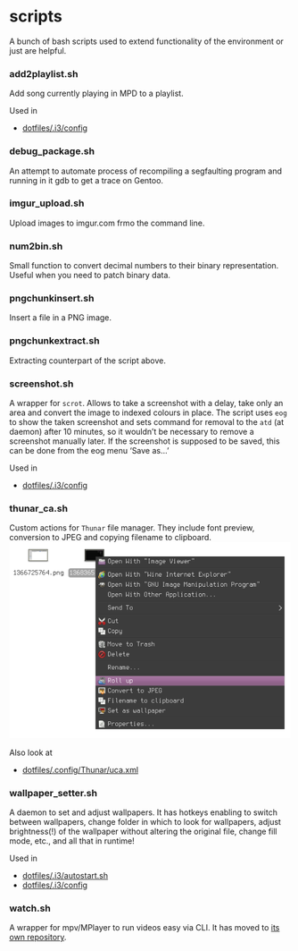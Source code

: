 scripts
=======

A bunch of bash scripts used to extend functionality of the environment or just are helpful.

### add2playlist.sh
Add song currently playing in MPD to a playlist.

Used in
* [dotfiles/.i3/config](https://github.com/deterenkelt/dotfiles/blob/master/.i3/config)

### debug_package.sh
An attempt to automate process of recompiling a segfaulting program and running in it gdb to get a trace on Gentoo.
### imgur_upload.sh
Upload images to imgur.com frmo the command line.
### num2bin.sh
Small function to convert decimal numbers to their binary representation. Useful when you need to patch binary data.
### pngchunkinsert.sh
Insert a file in a PNG image.
### pngchunkextract.sh
Extracting counterpart of the script above.
### screenshot.sh
A wrapper for `scrot`. Allows to take a screenshot with a delay, take only an area and convert the image to indexed colours in place. The script uses `eog` to show the taken screenshot and sets command for removal to the `atd` (at daemon) after 10 minutes, so it wouldn’t be necessary to remove a screenshot manually later. If the screenshot is supposed to be saved, this can be done from the eog menu ‘Save as…’

Used in
* [dotfiles/.i3/config](https://github.com/deterenkelt/dotfiles/blob/master/.i3/config)

### thunar_ca.sh
Custom actions for `Thunar` file manager. They include font preview, conversion to JPEG and copying filename to clipboard.
![](img/thunar_ca.png)

Also look at
* [dotfiles/.config/Thunar/uca.xml](https://github.com/deterenkelt/dotfiles/blob/master/.config/Thunar/uca.xml)

### wallpaper_setter.sh
A daemon to set and adjust wallpapers. It has hotkeys enabling to switch between wallpapers, change folder in which to look for wallpapers, adjust brightness(!) of the wallpaper without altering the original file, change fill mode, etc., and all that in runtime!

Used in
* [dotfiles/.i3/autostart.sh](https://github.com/deterenkelt/dotfiles/blob/master/.i3/autostart.sh)
* [dotfiles/.i3/config](https://github.com/deterenkelt/dotfiles/blob/master/.i3/config)

### watch.sh
A wrapper for mpv/MPlayer to run videos easy via CLI.
It has moved to [its own repository](https://github.com/deterenkelt/watchsh).
